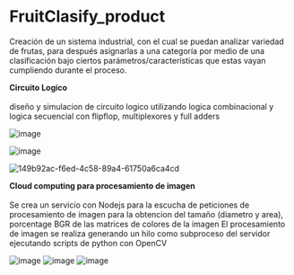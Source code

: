 # FruitClasify_product
Creación de un sistema industrial, con el cual se puedan analizar variedad de frutas, para después asignarlas a una categoría por medio de una clasificación bajo ciertos parámetros/características que estas vayan cumpliendo durante el proceso.


**Circuito Logico** <br></br>
diseño y simulacion de circuito logico utilizando logica combinacional y logica secuencial con flipflop, multiplexores y full adders

![image](https://user-images.githubusercontent.com/84602829/212418875-8626e9ef-c1f8-446e-bb17-68084bebcee9.png)

![image](https://user-images.githubusercontent.com/84602829/212421427-06338080-9586-4d4f-9761-d0667a144966.png)

![149b92ac-f6ed-4c58-89a4-61750a6ca4cd](https://user-images.githubusercontent.com/84602829/212421124-7006cebc-33b5-44ea-bc6b-7ee4ecdf8eaf.jpg)

**Cloud computing para procesamiento de imagen**<br></br>
Se crea un servicio con Nodejs para la escucha de peticiones de procesamiento de imagen para la obtencion del tamaño (diametro y area), porcentage BGR de las matrices de colores de la imagen
El procesamiento de imagen se realiza generando un hilo como subproceso del servidor ejecutando scripts de python con OpenCV

![image](https://user-images.githubusercontent.com/84602829/212421575-848fcf81-3c9c-4df3-ade1-d4e27dfa20e9.png)
![image](https://user-images.githubusercontent.com/84602829/212421525-21ed2f36-30d8-436e-8a00-b6cafe0a1f90.png)
![image](https://user-images.githubusercontent.com/84602829/212422459-7578d1a6-5db5-4035-80e4-63ad04ce89fc.png)


